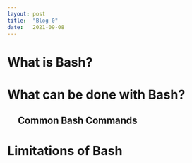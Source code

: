 ```yaml
---
layout: post
title:  "Blog 0"
date:   2021-09-08 
---
```

<h1> What is Bash? </h1>
<h1>What can be done with Bash?</h1>
    <ul>
        <h2>Common Bash Commands</h2>
    </ul>
<h1>Limitations of Bash</h1>